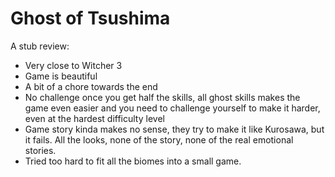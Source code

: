 # Ghost of Tsushima

A stub review:

* Very close to Witcher 3
* Game is beautiful
* A bit of a chore towards the end
* No challenge once you get half the skills, all ghost skills makes the game even easier and you need to challenge yourself to make it harder, even at the hardest difficulty level
* Game story kinda makes no sense, they try to make it like Kurosawa, but it fails.  All the looks, none of the story, none of the real emotional stories.
*  Tried too hard to fit all the biomes into a small game.